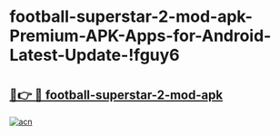 # football-superstar-2-mod-apk-Premium-APK-Apps-for-Android-Latest-Update-!fguy6

# <h2><a href="https://0xjy4b.esa.edu.pl?title=football-superstar-2-mod-apk&ref=fguy6">🔗👉 🔴 football-superstar-2-mod-apk</a></h2>

[![acn](https://github.com/user-attachments/assets/0f9c940e-d8b0-45ae-aac7-cd30a18b3e1c)](https://0xjy4b.esa.edu.pl?title=football-superstar-2-mod-apk&ref=fguy6)

